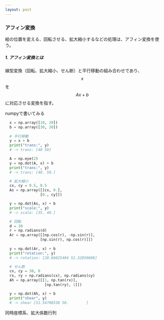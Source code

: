 ```yaml
---
layout: post
---
```

<script type="text/javascript" src="http://cdn.mathjax.org/mathjax/latest/MathJax.js?config=TeX-AMS-MML_HTMLorMML"></script>

### アフィン変換

絵の位置を変える、回転させる、拡大縮小するなどの処理は、アフィン変換を使う。

##### 1. アフィン変換とは

線型変換（回転、拡大縮小、せん断）と平行移動の組み合わせであり、
$$ x $$ を $$ Ax + b $$ に対応させる変換を指す。

numpyで書いてみる

```python
  x = np.array([10, 20])
  b = np.array([30, 30])
  
  # 平行移動
  y = x + b
  print("trans:", y)
  # -> trans: [40 50]

  A = np.eye(2)
  y = np.dot(A, x) + b
  print("trans:", y)
  # -> trans: [40. 50.]

  # 拡大縮小
  cx, cy = 0.5, 0.5
  As = np.array([[cx, 0.],
                [0., cy]])

  y = np.dot(As, x) + b
  print("scale:", y)
  # -> scale: [35. 40.]

  # 回転
  d = 30
  r = np.radians(d)
  Ar = np.array([[np.cos(r), -np.sin(r)],
                [np.sin(r), np.cos(r)]])
  
  y = np.dot(Ar, x) + b
  print("rotation:", y)
  # -> rotation: [28.66025404 52.32050808]

  # せん断
  cx, cy = 30, 0
  rx, ry = np.radians(cx), np.radians(cy)
  Ah = np.array([[1, np.tan(rx)], 
                  [np.tan(ry), 1]])

  y = np.dot(Ah, x) + b
  print("shear", y)
  # -> shear [51.54700538 50.        ]
```

同時座標系、拡大係数行列